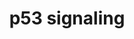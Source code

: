 ---
annotations:
- id: PW:0000718
  parent: regulatory pathway
  type: Pathway Ontology
  value: p53 signaling pathway
authors:
- Lindarieswijk
- MaintBot
- Egonw
- Jmelius
- Fehrhart
citedin:
- link: PMC9080156
  title: Small RNA sequencing and bioinformatics analysis of RAW264.7-derived exosomes
    after Mycobacterium Bovis Bacillus Calmette-Guérin infection (2022)
- link: PMC6657571
  title: Quizalofop-p-Ethyl Induces Adipogenesis in 3T3-L1 Adipocytes (2019)
- link: 10.15252/embr.202153083
  title: Reprogramming of glucocorticoid receptor function by hypoxia (2021)
- link: PMC12302725
  title: Mammary tissue microbiome analysis in PyMT mice reveals Methylobacteria as
    a commensal organism with potential therapeutic applications (2025)
description: http://www.kegg.jp/ (mmu04115)  p53 activation is induced by a number
  of stress signals, including DNA damage, oxidative stress and activated oncogenes.
  The p53 protein is employed as a transcriptional activator of p53-regulated genes.
  This results in three major outputs; cell cycle arrest, cellular senescence or apoptosis.
  Other p53-regulated gene functions communicate with adjacent cells, repair the damaged
  DNA or set up positive and negative feedback loops that enhance or attenuate the
  functions of the p53 protein and integrate these stress responses with other signal
  transduction pathways.
last-edited: 2016-08-01
organisms:
- Mus musculus
redirect_from:
- /index.php/Pathway:WP2902
- /instance/WP2902
- /instance/WP2902_r88290
revision: r88290
schema-jsonld:
- '@context': https://schema.org/
  '@id': https://wikipathways.github.io/pathways/WP2902.html
  '@type': Dataset
  creator:
    '@type': Organization
    name: WikiPathways
  description: http://www.kegg.jp/ (mmu04115)  p53 activation is induced by a number
    of stress signals, including DNA damage, oxidative stress and activated oncogenes.
    The p53 protein is employed as a transcriptional activator of p53-regulated genes.
    This results in three major outputs; cell cycle arrest, cellular senescence or
    apoptosis. Other p53-regulated gene functions communicate with adjacent cells,
    repair the damaged DNA or set up positive and negative feedback loops that enhance
    or attenuate the functions of the p53 protein and integrate these stress responses
    with other signal transduction pathways.
  keywords:
  - Apaf1
  - Atm
  - Atr
  - Bai1
  - Bax
  - Bbc3
  - Bid
  - Casp3
  - Casp8
  - Casp9
  - Ccnb1
  - Ccnb2
  - Ccnb3
  - Ccnd1
  - Ccnd2
  - Ccnd3
  - Ccne1
  - Ccne2
  - Ccng1
  - Ccng2
  - Cd82
  - Cdk1
  - Cdk2
  - Cdk4
  - Cdk6
  - Cdkn1a
  - Cdkn2a
  - Chek1
  - Chek2
  - Cycs
  - Cyct
  - Ddb2
  - Ei24
  - Fas
  - Gadd45a
  - Gadd45b
  - Gadd45g
  - Gm5593
  - Gtse1
  - Igf1
  - Igfbp3
  - Mdm2
  - Mdm4
  - Perp
  - Pidd1
  - Pmaip1
  - Ppm1d
  - Pten
  - Rchy1
  - Rfwd2
  - Rprm
  - Rrm2
  - Rrm2b
  - Serpinb5
  - Serpine1
  - Sesn1
  - Sesn2
  - Sesn3
  - Sfn
  - Shisa5
  - Siah1a
  - Siah1b
  - Steap3
  - Thbs1
  - Trp53
  - Trp73
  - Tsc2
  - Zmat3
  - mmu-let-7b-5p
  - mmu-miR-103a-3p
  - mmu-miR-122-5p
  - mmu-miR-124-3p
  - mmu-miR-145a-5p
  - mmu-miR-149-5p
  - mmu-miR-15a-5p
  - mmu-miR-16-5p
  - mmu-miR-17-5p
  - mmu-miR-181a-5p
  - mmu-miR-181b-5p
  - mmu-miR-18a-5p
  - mmu-miR-195a-5p
  - mmu-miR-19b-3p
  - mmu-miR-1a-3p
  - mmu-miR-20a-5p
  - mmu-miR-21-5p
  - mmu-miR-216a-5p
  - mmu-miR-217-5p
  - mmu-miR-21a-5p
  - mmu-miR-223-3p
  - mmu-miR-24-3p
  - mmu-miR-291a-3p
  - mmu-miR-291b-3p
  - mmu-miR-294-3p
  - mmu-miR-295-3p
  - mmu-miR-297a-5p
  - mmu-miR-29b-3p
  - mmu-miR-301b-3p
  - mmu-miR-302d-3p
  - mmu-miR-30e-5p
  - mmu-miR-340-5p
  - mmu-miR-34b-5p
  - mmu-miR-362-5p
  - mmu-miR-425-5p
  - mmu-miR-449a-5p
  - mmu-miR-486-5p
  - mmu-miR-503-5p
  - mmu-miR-758-3p
  - mmu-miR-7b-5p
  - mmu-miR-9-5p
  license: CC0
  name: p53 signaling
seo: CreativeWork
title: p53 signaling
wpid: WP2902
---